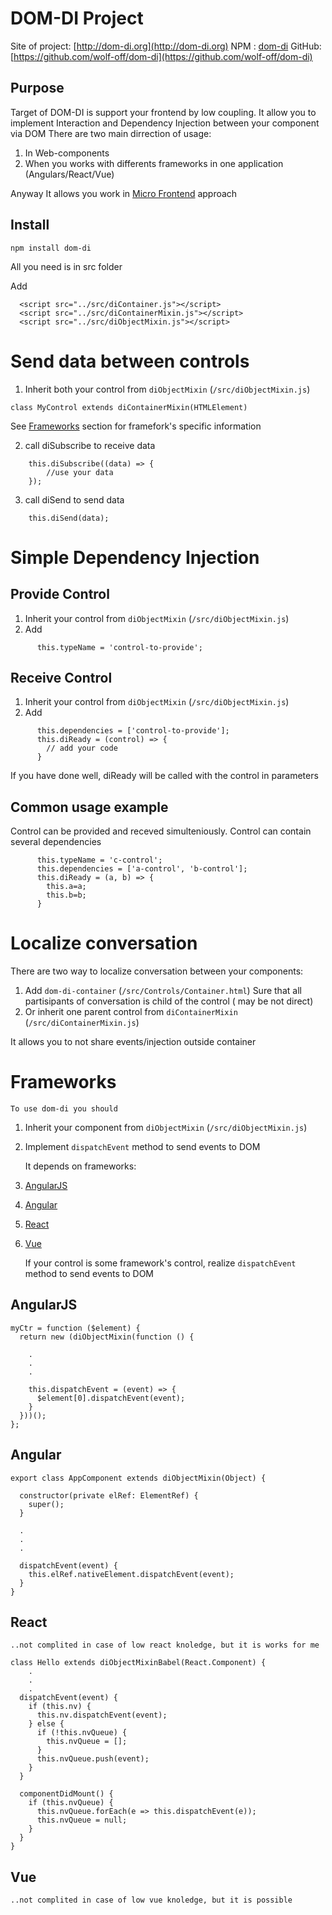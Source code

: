 # DOM-DI Project

  Site of project:  [http://dom-di.org](http://dom-di.org)
  NPM :  [dom-di](http://dom-di.org)
  GitHub:  [https://github.com/wolf-off/dom-di](https://github.com/wolf-off/dom-di)

## Purpose

  Target of DOM-DI is support your frontend by low coupling.
  It allow you to implement Interaction and Dependency Injection between your component via DOM
  There are two main dirrection of usage:
  1. In Web-components
  2. When you works with differents frameworks in one application (Angulars/React/Vue)

  Anyway It allows you work in [Micro Frontend](https://micro-frontends.org/) approach

## Install
```
npm install dom-di
```

All you need is in src folder

Add
```
  <script src="../src/diContainer.js"></script>
  <script src="../src/diContainerMixin.js"></script>
  <script src="../src/diObjectMixin.js"></script>
```

# Send data between controls

  1. Inherit both your control from `diObjectMixin` (`/src/diObjectMixin.js`)
    
```
class MyControl extends diContainerMixin(HTMLElement) 
```

See [Frameworks](#Frameworks) section for framefork's specific information

  2. call diSubscribe to receive data
```
    this.diSubscribe((data) => {
        //use your data
    });
```
  3. call diSend to send data

```
    this.diSend(data);
```

# Simple Dependency Injection


## Provide Control

  1. Inherit your control from `diObjectMixin` (`/src/diObjectMixin.js`)
  2. Add
```
      this.typeName = 'control-to-provide';
```

## Receive Control
  1. Inherit your control from `diObjectMixin` (`/src/diObjectMixin.js`)
  2. Add
```
      this.dependencies = ['control-to-provide'];
      this.diReady = (control) => {
        // add your code
      }
```

If you have done well, diReady will be called with the control in parameters


## Common usage example

  Control can be provided and receved simulteniously.
  Control can contain several dependencies
```
      this.typeName = 'c-control';
      this.dependencies = ['a-control', 'b-control'];
      this.diReady = (a, b) => {
        this.a=a;
        this.b=b;
      }
```

# Localize conversation

  There are two way to localize conversation between your components:
  1. Add `dom-di-container` (`/src/Controls/Container.html`)
    Sure that all partisipants of conversation is child of the control ( may be not direct) 
  2. Or inherit one parent control from `diContainerMixin` (`/src/diContainerMixin.js`)

  It allows you to not share events/injection outside container

# Frameworks
    To use dom-di you should
1. Inherit your component from `diObjectMixin` (`/src/diObjectMixin.js`)
2. Implement `dispatchEvent` method to send events to DOM

    It depends on frameworks:
1. [AngularJS](#AngularJS)
2. [Angular](#Angular)
3. [React](#React)
4. [Vue](#Vue)

    If your control is some framework's control, realize `dispatchEvent` method to send events to DOM

## AngularJS
```
myCtr = function ($element) {
  return new (diObjectMixin(function () {

    .
    .
    .

    this.dispatchEvent = (event) => {
      $element[0].dispatchEvent(event);
    }
  }))();
};
```

## Angular
```
export class AppComponent extends diObjectMixin(Object) {

  constructor(private elRef: ElementRef) {
    super();
  }

  .
  .
  .

  dispatchEvent(event) {
    this.elRef.nativeElement.dispatchEvent(event);
  }
}
```
## React
    ..not complited in case of low react knoledge, but it is works for me

```
class Hello extends diObjectMixinBabel(React.Component) {
    .
    .
    .
  dispatchEvent(event) {
    if (this.nv) {
      this.nv.dispatchEvent(event);
    } else {
      if (!this.nvQueue) {
        this.nvQueue = [];
      }
      this.nvQueue.push(event);
    }
  }

  componentDidMount() {
    if (this.nvQueue) {
      this.nvQueue.forEach(e => this.dispatchEvent(e));
      this.nvQueue = null;
    }
  }    
}
```
## Vue
    ..not complited in case of low vue knoledge, but it is possible

